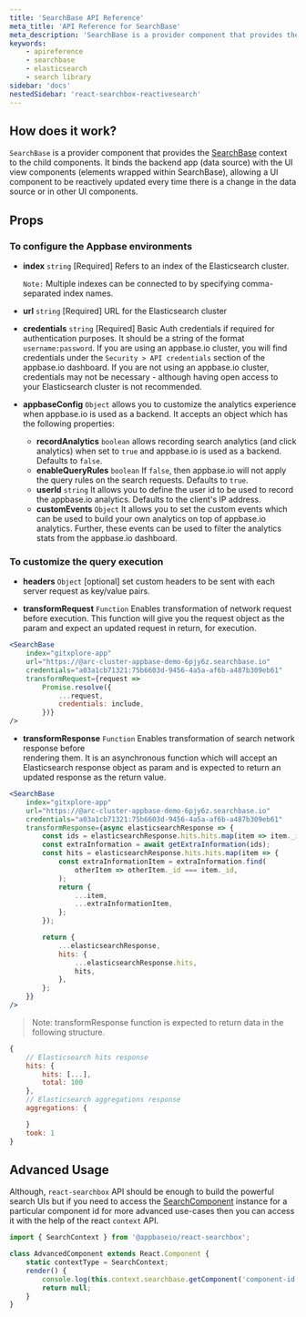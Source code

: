 ```yaml
---
title: 'SearchBase API Reference'
meta_title: 'API Reference for SearchBase'
meta_description: 'SearchBase is a provider component that provides the search context to the child components.'
keywords:
    - apireference
    - searchbase
    - elasticsearch
    - search library
sidebar: 'docs'
nestedSidebar: 'react-searchbox-reactivesearch'
---
```


## How does it work?

`SearchBase` is a provider component that provides the [SearchBase](/docs/reactivesearch/searchbase/overview/QuickStart/) context to the child components. It binds the backend app (data source) with the UI view components (elements wrapped within SearchBase), allowing a UI component to be reactively updated every time there is a change in the data source or in other UI components.

## Props

### To configure the Appbase environments

-   **index** `string` [Required]
    Refers to an index of the Elasticsearch cluster.

    `Note:` Multiple indexes can be connected to by specifying comma-separated index names.

-   **url** `string` [Required]
    URL for the Elasticsearch cluster

-   **credentials** `string` [Required]
    Basic Auth credentials if required for authentication purposes. It should be a string of the format `username:password`. If you are using an appbase.io cluster, you will find credentials under the `Security > API credentials` section of the appbase.io dashboard. If you are not using an appbase.io cluster, credentials may not be necessary - although having open access to your Elasticsearch cluster is not recommended.

-   **appbaseConfig** `Object`
    allows you to customize the analytics experience when appbase.io is used as a backend. It accepts an object which has the following properties:

    -   **recordAnalytics** `boolean` allows recording search analytics (and click analytics) when set to `true` and appbase.io is used as a backend. Defaults to `false`.
    -   **enableQueryRules** `boolean` If `false`, then appbase.io will not apply the query rules on the search requests. Defaults to `true`.
    -   **userId** `string` It allows you to define the user id to be used to record the appbase.io analytics. Defaults to the client's IP address.
    -   **customEvents** `Object` It allows you to set the custom events which can be used to build your own analytics on top of appbase.io analytics. Further, these events can be used to filter the analytics stats from the appbase.io dashboard.

### To customize the query execution

-   **headers** `Object` [optional] set custom headers to be sent with each server request as key/value pairs.

-   **transformRequest** `Function` Enables transformation of network request before
    execution. This function will give you the request object as the param and expect an updated request in return, for execution.

```jsx
<SearchBase
    index="gitxplore-app"
    url="https://@arc-cluster-appbase-demo-6pjy6z.searchbase.io"
    credentials="a03a1cb71321:75b6603d-9456-4a5a-af6b-a487b309eb61"
    transformRequest={request =>
        Promise.resolve({
            ...request,
            credentials: include,
        })}
/>
```

-   **transformResponse** `Function` Enables transformation of search network response before  
    rendering them. It is an asynchronous function which will accept an Elasticsearch response object as param and is expected to return an updated response as the return value.

```jsx
<SearchBase
    index="gitxplore-app"
    url="https://@arc-cluster-appbase-demo-6pjy6z.searchbase.io"
    credentials="a03a1cb71321:75b6603d-9456-4a5a-af6b-a487b309eb61"
    transformResponse={async elasticsearchResponse => {
        const ids = elasticsearchResponse.hits.hits.map(item => item._id);
        const extraInformation = await getExtraInformation(ids);
        const hits = elasticsearchResponse.hits.hits.map(item => {
            const extraInformationItem = extraInformation.find(
                otherItem => otherItem._id === item._id,
            );
            return {
                ...item,
                ...extraInformationItem,
            };
        });

        return {
            ...elasticsearchResponse,
            hits: {
                ...elasticsearchResponse.hits,
                hits,
            },
        };
    }}
/>
```

> Note: transformResponse function is expected to return data in the following structure.

```javascript
{
    // Elasticsearch hits response
    hits: {
        hits: [...],
        total: 100
    },
    // Elasticsearch aggregations response
    aggregations: {

    }
    took: 1
}
```

## Advanced Usage
 Although, `react-searchbox` API should be enough to build the powerful search UIs but if you need to access the [SearchComponent](docs/reactivesearch/searchbase/overview/searchcomponent/) instance for a particular component id for more advanced use-cases then you can access it with the help of the react `context` API.

 ```jsx
 import { SearchContext } from '@appbaseio/react-searchbox';

 class AdvancedComponent extends React.Component {
     static contextType = SearchContext;
     render() {
         console.log(this.context.searchbase.getComponent('component-id'));
         return null;
     }
 }
 ```